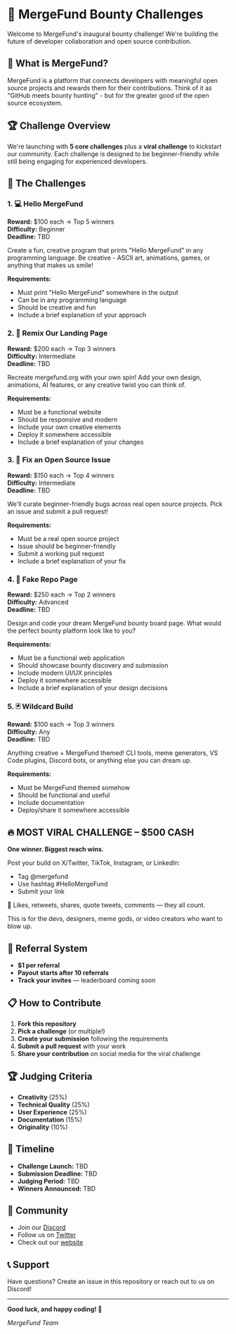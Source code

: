 # 🚀 MergeFund Bounty Challenges

Welcome to MergeFund's inaugural bounty challenge! We're building the future of developer collaboration and open source contribution.

## 🎯 What is MergeFund?

MergeFund is a platform that connects developers with meaningful open source projects and rewards them for their contributions. Think of it as "GitHub meets bounty hunting" - but for the greater good of the open source ecosystem.

## 🏆 Challenge Overview

We're launching with **5 core challenges** plus a **viral challenge** to kickstart our community. Each challenge is designed to be beginner-friendly while still being engaging for experienced developers.

## 🧪 The Challenges

### 1. 💻 Hello MergeFund
**Reward:** $100 each → Top 5 winners  
**Difficulty:** Beginner  
**Deadline:** TBD

Create a fun, creative program that prints "Hello MergeFund" in any programming language. Be creative - ASCII art, animations, games, or anything that makes us smile!

**Requirements:**
- Must print "Hello MergeFund" somewhere in the output
- Can be in any programming language
- Should be creative and fun
- Include a brief explanation of your approach

### 2. 🎨 Remix Our Landing Page
**Reward:** $200 each → Top 3 winners  
**Difficulty:** Intermediate  
**Deadline:** TBD

Recreate mergefund.org with your own spin! Add your own design, animations, AI features, or any creative twist you can think of.

**Requirements:**
- Must be a functional website
- Should be responsive and modern
- Include your own creative elements
- Deploy it somewhere accessible
- Include a brief explanation of your changes

### 3. 🐞 Fix an Open Source Issue
**Reward:** $150 each → Top 4 winners  
**Difficulty:** Intermediate  
**Deadline:** TBD

We'll curate beginner-friendly bugs across real open source projects. Pick an issue and submit a pull request!

**Requirements:**
- Must be a real open source project
- Issue should be beginner-friendly
- Submit a working pull request
- Include a brief explanation of your fix

### 4. 📁 Fake Repo Page
**Reward:** $250 each → Top 2 winners  
**Difficulty:** Advanced  
**Deadline:** TBD

Design and code your dream MergeFund bounty board page. What would the perfect bounty platform look like to you?

**Requirements:**
- Must be a functional web application
- Should showcase bounty discovery and submission
- Include modern UI/UX principles
- Deploy it somewhere accessible
- Include a brief explanation of your design decisions

### 5. 🃏 Wildcard Build
**Reward:** $100 each → Top 3 winners  
**Difficulty:** Any  
**Deadline:** TBD

Anything creative + MergeFund themed! CLI tools, meme generators, VS Code plugins, Discord bots, or anything else you can dream up.

**Requirements:**
- Must be MergeFund themed somehow
- Should be functional and useful
- Include documentation
- Deploy/share it somewhere accessible

## 🔥 MOST VIRAL CHALLENGE – $500 CASH

**One winner. Biggest reach wins.**

Post your build on X/Twitter, TikTok, Instagram, or LinkedIn:
- Tag @mergefund
- Use hashtag #HelloMergeFund
- Submit your link

🎯 Likes, retweets, shares, quote tweets, comments — they all count.

This is for the devs, designers, meme gods, or video creators who want to blow up.

## 🔗 Referral System

- **$1 per referral**
- **Payout starts after 10 referrals**
- **Track your invites** — leaderboard coming soon

## 📋 How to Contribute

1. **Fork this repository**
2. **Pick a challenge** (or multiple!)
3. **Create your submission** following the requirements
4. **Submit a pull request** with your work
5. **Share your contribution** on social media for the viral challenge

## 🏆 Judging Criteria

- **Creativity** (25%)
- **Technical Quality** (25%)
- **User Experience** (25%)
- **Documentation** (15%)
- **Originality** (10%)

## 📅 Timeline

- **Challenge Launch:** TBD
- **Submission Deadline:** TBD
- **Judging Period:** TBD
- **Winners Announced:** TBD

## 🤝 Community

- Join our [Discord](https://discord.gg/mergefund)
- Follow us on [Twitter](https://twitter.com/mergefund)
- Check out our [website](https://mergefund.org)

## 📞 Support

Have questions? Create an issue in this repository or reach out to us on Discord!

---

**Good luck, and happy coding! 🚀**

*MergeFund Team* 